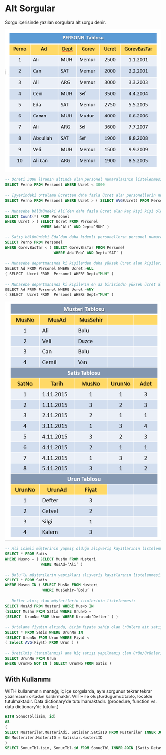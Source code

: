 # Alt Sorgular

Sorgu içerisinde yazılan sorgulara alt sorgu denir.

![Alternatif Metin](Assets/Screenshot17.png)

```sql
-- Ücreti 3000 liranın altında olan personel numaralarının listelenmesi:
SELECT Perno FROM Personel WHERE Ucret < 3000

-- İşyerindeki ortalama ücretten daha fazla ücret alan personellerin numaralarının listelenmesi: 
SELECT Perno FROM Personel WHERE Ucret > ( SELECT AVG(Ucret) FROM Personel )

-- Muhasebe bölümündeki Ali’den daha fazla ücret alan kaç kişi kişi olduğunu bulmak için: 
SELECT Count(*) FROM Personel
WHERE Ucret > ( SELECT Ucret FROM Personel
                WHERE Ad=‘Ali’ AND Dept=‘MUH’ ) 

-- Satış bölümündeki Eda’dan daha kıdemli personellerin personel numaralarının listelenmesi:
SELECT Perno FROM Personel 
WHERE GorevBasTar < ( SELECT GorevBasTar FROM Personel
                      WHERE Ad=‘Eda’ AND Dept=‘SAT’ ) 

-- Muhasebe departmanında ki kişilerden daha yüksek ücret alan kişilerin isminin listelenmesi: (>ALL , <ALL, >=ALL , <=ALL)
SELECT Ad FROM Personel WHERE Ucret >ALL
( SELECT  Ucret FROM  Personel WHERE Dept="MUH" )

-- Muhasebe departmanında ki kişilerin en az birisinden yüksek ücret alan kişilerin isminin listelenmesi: (>ANY , <ANY, >=ANY , <=ANY, =ANY)
SELECT Ad FROM Personel WHERE Ucret >ANY
( SELECT  Ucret FROM  Personel WHERE Dept="MUH" )
```

![Alternatif Metin](Assets/Screenshot18.png)

```sql
-- Ali isimli müşterinin yapmış olduğu alışveriş kayıtlarının listelenmesi: 
SELECT * FROM Satis
WHERE Musno = ( SELECT MusNo FROM Musteri
                WHERE MusAd=‘Ali’ )

-- Bolu’lu müşterilerin yaptıkları alışveriş kayıtlarının listelenmesi: 
SELECT * FROM Satis
WHERE Musno IN ( SELECT MusNo FROM Musteri
                 WHERE MusSehir=‘Bolu’ )

-- Defter almış olan müşterilerin isimlerinin listelenmesi: 
SELECT MusAd FROM Musteri WHERE MusNo IN 
(SELECT Musno FROM Satis WHERE UrunNo = 
(SELECT  UrunNo FROM Urun WHERE Urunad=‘Defter’ ) )

-- Ortalama fiyatın altında, birim fiyata sahip olan ürünlere ait satış kayıtlarının listelenmesi: 
SELECT * FROM Satis WHERE UrunNo IN 
(SELECT UrunNo FROM Urun WHERE Fiyat < 
( Select AVG(Fiyat) FROM Urun ) )

-- Üretilmiş (tanımlanmış) ama hiç satışı yapılmamış olan ürün/ürünlerin listelenmesi: 
SELECT UrunNo FROM Urun
WHERE UrunNo NOT IN ( SELECT UrunNo FROM Satis )
```

## With Kullanımı

WITH kullanımının mantığı; iç içe sorgularda, aynı sorgunun tekrar tekrar yazılmasını ortadan kaldırmaktır. WITH ile oluşturduğumuz tablo, localde tutulmaktadır. Data dictionary’de tutulmamaktadır. (procedure, function vs. data dictionary’de tutulur.)

```sql
WITH SonucTbl(isim, id)
AS
(
SELECT Musteriler.MusteriAdi, Satislar.SatisID FROM Musteriler INNER JOIN Satislar
ON Musteriler.MusteriID = Satislar.MusteriID
)
SELECT SonucTbl.isim, SonucTbl.id FROM SonucTbl INNER JOIN [Satis Detaylari] on SonucTbl.id = [Satis Detaylari].SatisID
```
